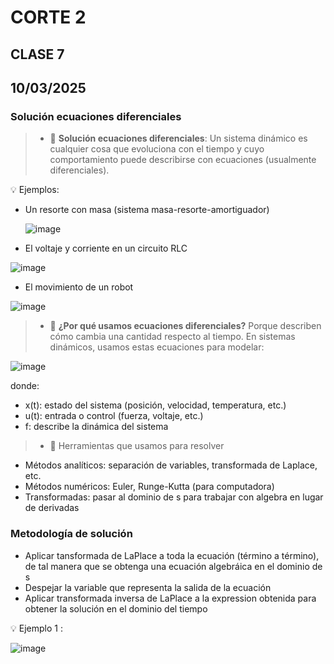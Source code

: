 # CORTE 2 
## CLASE 7
## 10/03/2025
### **Solución ecuaciones diferenciales**

>* 🔑 **Solución ecuaciones diferenciales**:
Un sistema dinámico es cualquier cosa que evoluciona con el tiempo y cuyo comportamiento puede describirse con ecuaciones (usualmente diferenciales).

💡 Ejemplos:
* Un resorte con masa (sistema masa-resorte-amortiguador)

  ![image](https://github.com/user-attachments/assets/4c5b5ece-787e-4149-ba5f-9912b63fdff2)

* El voltaje y corriente en un circuito RLC

![image](https://github.com/user-attachments/assets/4e0c3a40-15e3-449c-9a3b-dff242a68ef4)

* El movimiento de un robot

![image](https://github.com/user-attachments/assets/80ad7ec3-9b67-4f98-aefa-a0940f7c1f55)

>* 🧠 **¿Por qué usamos ecuaciones diferenciales?**
 Porque describen cómo cambia una cantidad respecto al tiempo. En sistemas dinámicos, usamos estas ecuaciones para modelar:

![image](https://github.com/user-attachments/assets/53bb8dca-1345-44e5-9372-9ae948ab1b68)

donde:
* x(t): estado del sistema (posición, velocidad, temperatura, etc.)
* u(t): entrada o control (fuerza, voltaje, etc.)
* f: describe la dinámica del sistema

>*  🧰 Herramientas que usamos para resolver
* Métodos analíticos: separación de variables, transformada de Laplace, etc.
* Métodos numéricos: Euler, Runge-Kutta (para computadora)
* Transformadas: pasar al dominio de s para trabajar con algebra en lugar de derivadas

### **Metodología de solución**
* Aplicar tansformada de LaPlace a toda la ecuación (término a término), de tal manera que se obtenga una ecuación algebráica en el dominio de s
* Despejar la variable que representa la salida de la ecuación
* Aplicar transformada inversa de LaPlace a la expression obtenida para obtener la solución en el dominio del tiempo

💡 Ejemplo 1 : 

![image](https://github.com/user-attachments/assets/f9b3d49a-becb-4020-9970-ea2cc47e6cd9)



